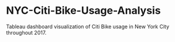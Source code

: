 # NYC-Citi-Bike-Usage-Analysis
Tableau dashboard visualization of Citi Bike usage in New York City throughout 2017.
